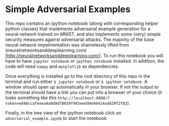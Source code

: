 # Simple Adversarial Examples

This repo contains an ipython notebook (along with corresponding helper python classes) that implements adversarial example generation for a neural network trained on MNIST, and also implements some (very) simple security measures against adversarial attacks. The majority of the base neural network impelmentation was shamelessly lifted from (neuralnetworksanddeeplearning.com)[http://neuralnetworksanddeeplearning.com/]. To run this notebook you will have to have `jupyter notebook` or `ipython notebook` installed. In addition, the code will need `numpy` and `matplotlib` as dependencies. 

Once everything is installed go to the root directory of this repo in the terminal and run either `$ jupyter notebook` or `$ ipython notebook`. A window should open up automatically in your browser. If not the output to the terminal should have a link you can put into a browser of your choice (it looks something like this `http://localhost:8888/?token=e848ccafeeea4a0d9d78659f943eedd4e94414add29f2f82`).

Finally, in the tree view of the ipython notebook click on `adversarial_example.ipynb` to start the notebook. 
